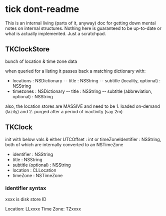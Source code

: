 # tick dont-readme
This is an internal living (parts of it, anyway) doc for getting down mental notes on internal structures. Nothing here is guaranteed to be up-to-date or what is actually implemented. Just a scratchpad.

## TKClockStore
bunch of location & time zone data

when queried for a listing it passes back a matching dictionary with:
- locations : NSDictionary
-- title : NSString
-- subtitle (locality, optional) : NSString
- timezones : NSDictionary
-- title : NSString
-- subtitle (abbreviation, optional) : NSString

also, the location stores are MASSIVE and need to be 1. loaded on-demand (lazily) and 2. purged after a period of inactivity (say 2m)

## TKClock

init with below vals & either UTCOffset : int or timeZoneIdentifier : NSString, both of which are internally converted to an NSTimeZone

- identifier : NSString
- title : NSString
- subtitle (optional) : NSString
- location : CLLocation
- timeZone : NSTimeZone

### identifier syntax

xxxx is disk store ID

Location: LLxxxx
Time Zone: TZxxxx